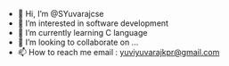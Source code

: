 - 👋 Hi, I’m @SYuvarajcse
- 👀 I’m interested in software development
- 🌱 I’m currently learning C language
- 💞️ I’m looking to collaborate on ...
- 📫 How to reach me email : yuviyuvarajkpr@gmail.com

<!---
SYuvarajcse/SYuvarajcse is a ✨ special ✨ repository because its `README.md` (this file) appears on your GitHub profile.
You can click the Preview link to take a look at your changes.
--->
